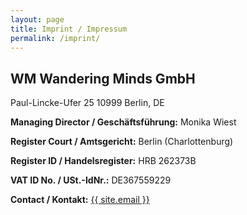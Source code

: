 ```yaml
---
layout: page
title: Imprint / Impressum
permalink: /imprint/
---
```


<h2>WM Wandering Minds GmbH</h2>
Paul-Lincke-Ufer 25
10999 Berlin, DE

<b>Managing Director / Geschäftsführung:</b> Monika Wiest

<b>Register Court / Amtsgericht:</b> Berlin (Charlottenburg)

<b>Register ID / Handelsregister:</b> HRB 262373B

<b>VAT ID No. / USt.-IdNr.:</b> DE367559229

<b>Contact / Kontakt:</b> <a href="mailto:{{ site.email }}">{{ site.email }}</a>
